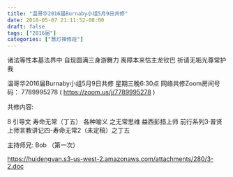 ```yaml
---
title: "温哥华2016届Burnaby小组5月9日共修"
date: 2018-05-07 21:11:52-08:00
draft: false
tags: ["2016届"]
categories: ["慧灯禅修班"]
---
```

诸法等性本基法界中 自现圆满三身游舞力
离障本来怙主龙钦巴 祈请无垢光尊常护我

温哥华2016届Burnaby小组5月9日共修
星期三晚6:30点
网络共修Zoom房间号码： 7789995278 ( https://zoom.us/j/7789995278 )

共修内容:

8 引导文 寿命无常（丁五） 各种喻义 之无常思维 
益西彭措上师 前行系列3·普贤上师言教讲记四-寿命无常2（未定稿）之丁五

主持师兄: Bob （第一次）

 https://huidengvan.s3-us-west-2.amazonaws.com/attachments/280/3-2.doc
